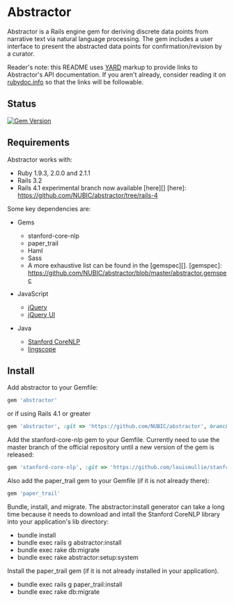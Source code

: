 Abstractor
====
Abstractor is a Rails engine gem for deriving discrete data points
from narrative text via natural language processing.  The gem includes
a user interface to present the abstracted data points for
confirmation/revision by a curator.

Reader's note: this README uses [YARD][] markup to provide links to
Abstractor's API documentation. If you aren't already, consider reading it
on [rubydoc.info][] so that the links will be followable.

[YARD]: http://yardoc.org/
[rubydoc.info]: http://rubydoc.info/github/NUBIC/abstractor/master/file/README.md

## Status
[![Gem Version](https://badge.fury.io/rb/abstractor.svg)](http://badge.fury.io/rb/abstractor)

## Requirements

Abstractor works with:

* Ruby 1.9.3, 2.0.0 and 2.1.1
* Rails 3.2
* Rails 4.1 experimental branch now available [here][]
[here]: https://github.com/NUBIC/abstractor/tree/rails-4

Some key dependencies are:

* Gems
  * stanford-core-nlp
  * paper\_trail
  * Haml
  * Sass
  * A more exhaustive list can be found in the [gemspec][].
[gemspec]: https://github.com/NUBIC/abstractor/blob/master/abstractor.gemspec

* JavaScript
  * [jQuery](http://jquery.com/)
  * [jQuery UI](https://jqueryui.com/)

* Java
  * [Stanford CoreNLP](http://nlp.stanford.edu/software/corenlp.shtml)
  * [lingscope](http://sourceforge.net/projects/lingscope/)

## Install

Add abstractor to your Gemfile:

```ruby
gem 'abstractor'
```
or if using Rails 4.1 or greater

```ruby
gem 'abstractor', :git => 'https://github.com/NUBIC/abstractor', branch: 'rails-4'
```

Add the stanford-core-nlp gem to your Gemfile.  Currently need to use the master branch of the official repository until a new version of the gem is released:

```ruby
gem 'stanford-core-nlp', :git => 'https://github.com/louismullie/stanford-core-nlp', branch: 'master'
```

Also add the paper\_trail gem to your Gemfile (if it is not already there):

```ruby
gem 'paper_trail'
```

Bundle, install, and migrate.  The abstractor:install generator can take a long time because it needs to download and intall the Stanford CoreNLP library into your application's lib directory:

* bundle install
* bundle exec rails g abstractor:install
* bundle exec rake db:migrate
* bundle exec rake abstractor:setup:system

Install the paper\_trail gem (if it is not already installed in your application).

* bundle exec rails g paper_trail:install
* bundle exec rake db:migrate
